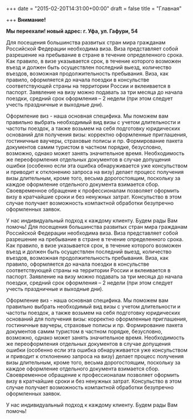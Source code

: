+++
date = "2015-02-20T14:31:00+00:00"
draft = false
title = "Главная"

+++
**Внимание!**

**Мы переехали! 
новый адрес: г. Уфа, ул. Гафури, 54**

Для посещения большинства развитых стран мира гражданам Российской Федерации необходима виза. 
Виза представляет собой разрешение на пребывание в стране в течение определенного срока. Как правило, в визе указывается срок, в течение которого возможен въезд и должен быть осуществлен последний выезд, количество въездов, возможная продолжительность пребывания. Виза, как правило, оформляется до начала поездки в консульстве соответствующей страны на территории России и вклеивается в паспорт.
Заявление на визу можно  подавать за три месяца до начала поездки, средний срок оформления – 2 недели (при этом следует учесть праздничные и выходные дни).

Оформление виз  - наша основная специфика. Мы поможем вам правильно выбрать необходимый вид визы с учетом длительности и частоты поездок, а также возьмем на себя подготовку юридических оснований для получения визы: корректно оформленные приглашения, гостиничные ваучеры, страховые полисы и пр. Формирование пакета документов самим туристом в частном порядке, безусловно, возможно, однако может занять значительное время. Необходимость же переоформления отдельных документов в случае допущения ошибки (особенно если эта ошибка обнаруживается уже консульством и приводит к отклонению запроса на визу) делает процесс получения визы длительным, кроме того, весьма дорогостоящим, поскольку за каждое оформление отдельного документа взимается сбор.
Своевременное обращение к профессионалам позволяет оформить визу в кратчайшие сроки и без ненужных затрат. Консульство в этом случае получает возможность компактной обработки безупречно оформленных заявок.

У нас индивидуальный подход к каждому клиенту. Будем рады Вам помочь!
Для посещения большинства развитых стран мира гражданам Российской Федерации необходима виза. 
Виза представляет собой разрешение на пребывание в стране в течение определенного срока. Как правило, в визе указывается срок, в течение которого возможен въезд и должен быть осуществлен последний выезд, количество въездов, возможная продолжительность пребывания. Виза, как правило, оформляется до начала поездки в консульстве соответствующей страны на территории России и вклеивается в паспорт.
Заявление на визу можно  подавать за три месяца до начала поездки, средний срок оформления – 2 недели (при этом следует учесть праздничные и выходные дни).

Оформление виз  - наша основная специфика. Мы поможем вам правильно выбрать необходимый вид визы с учетом длительности и частоты поездок, а также возьмем на себя подготовку юридических оснований для получения визы: корректно оформленные приглашения, гостиничные ваучеры, страховые полисы и пр. Формирование пакета документов самим туристом в частном порядке, безусловно, возможно, однако может занять значительное время. Необходимость же переоформления отдельных документов в случае допущения ошибки (особенно если эта ошибка обнаруживается уже консульством и приводит к отклонению запроса на визу) делает процесс получения визы длительным, кроме того, весьма дорогостоящим, поскольку за каждое оформление отдельного документа взимается сбор.
Своевременное обращение к профессионалам позволяет оформить визу в кратчайшие сроки и без ненужных затрат. Консульство в этом случае получает возможность компактной обработки безупречно оформленных заявок.

У нас индивидуальный подход к каждому клиенту. Будем рады Вам помочь!
